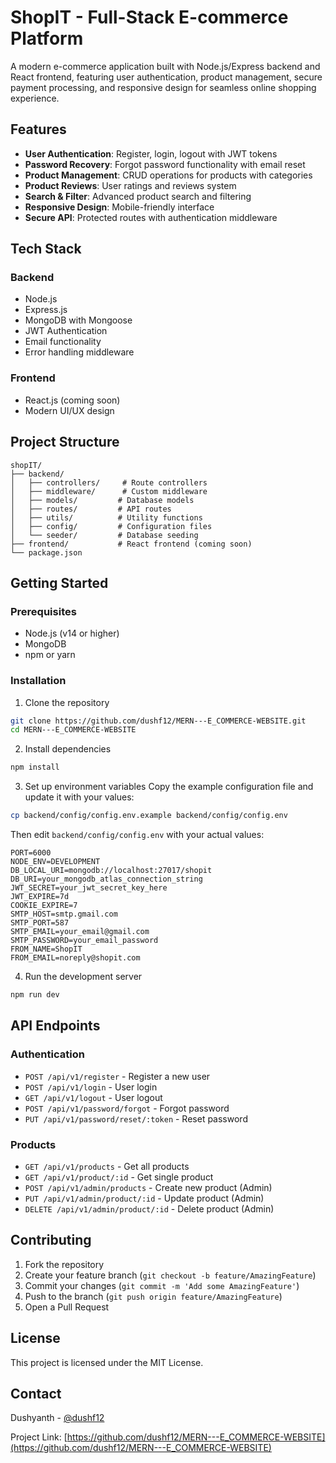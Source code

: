 # ShopIT - Full-Stack E-commerce Platform

A modern e-commerce application built with Node.js/Express backend and React frontend, featuring user authentication, product management, secure payment processing, and responsive design for seamless online shopping experience.

## Features

- **User Authentication**: Register, login, logout with JWT tokens
- **Password Recovery**: Forgot password functionality with email reset
- **Product Management**: CRUD operations for products with categories
- **Product Reviews**: User ratings and reviews system
- **Search & Filter**: Advanced product search and filtering
- **Responsive Design**: Mobile-friendly interface
- **Secure API**: Protected routes with authentication middleware

## Tech Stack

### Backend
- Node.js
- Express.js
- MongoDB with Mongoose
- JWT Authentication
- Email functionality
- Error handling middleware

### Frontend
- React.js (coming soon)
- Modern UI/UX design

## Project Structure

```
shopIT/
├── backend/
│   ├── controllers/     # Route controllers
│   ├── middleware/      # Custom middleware
│   ├── models/         # Database models
│   ├── routes/         # API routes
│   ├── utils/          # Utility functions
│   ├── config/         # Configuration files
│   └── seeder/         # Database seeding
├── frontend/           # React frontend (coming soon)
└── package.json
```

## Getting Started

### Prerequisites
- Node.js (v14 or higher)
- MongoDB
- npm or yarn

### Installation

1. Clone the repository
```bash
git clone https://github.com/dushf12/MERN---E_COMMERCE-WEBSITE.git
cd MERN---E_COMMERCE-WEBSITE
```

2. Install dependencies
```bash
npm install
```

3. Set up environment variables
Copy the example configuration file and update it with your values:
```bash
cp backend/config/config.env.example backend/config/config.env
```
Then edit `backend/config/config.env` with your actual values:
```env
PORT=6000
NODE_ENV=DEVELOPMENT
DB_LOCAL_URI=mongodb://localhost:27017/shopit
DB_URI=your_mongodb_atlas_connection_string
JWT_SECRET=your_jwt_secret_key_here
JWT_EXPIRE=7d
COOKIE_EXPIRE=7
SMTP_HOST=smtp.gmail.com
SMTP_PORT=587
SMTP_EMAIL=your_email@gmail.com
SMTP_PASSWORD=your_email_password
FROM_NAME=ShopIT
FROM_EMAIL=noreply@shopit.com
```

4. Run the development server
```bash
npm run dev
```

## API Endpoints

### Authentication
- `POST /api/v1/register` - Register a new user
- `POST /api/v1/login` - User login
- `GET /api/v1/logout` - User logout
- `POST /api/v1/password/forgot` - Forgot password
- `PUT /api/v1/password/reset/:token` - Reset password

### Products
- `GET /api/v1/products` - Get all products
- `GET /api/v1/product/:id` - Get single product
- `POST /api/v1/admin/products` - Create new product (Admin)
- `PUT /api/v1/admin/product/:id` - Update product (Admin)
- `DELETE /api/v1/admin/product/:id` - Delete product (Admin)

## Contributing

1. Fork the repository
2. Create your feature branch (`git checkout -b feature/AmazingFeature`)
3. Commit your changes (`git commit -m 'Add some AmazingFeature'`)
4. Push to the branch (`git push origin feature/AmazingFeature`)
5. Open a Pull Request

## License

This project is licensed under the MIT License.

## Contact

Dushyanth - [@dushf12](https://github.com/dushf12)

Project Link: [https://github.com/dushf12/MERN---E_COMMERCE-WEBSITE](https://github.com/dushf12/MERN---E_COMMERCE-WEBSITE) 